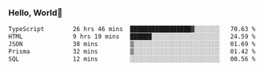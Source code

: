 
### Hello, World🐤

<!--START_SECTION:waka-->

```txt
TypeScript        26 hrs 46 mins  █████████████████▓░░░░░░░   70.63 %
HTML              9 hrs 19 mins   ██████░░░░░░░░░░░░░░░░░░░   24.59 %
JSON              38 mins         ▒░░░░░░░░░░░░░░░░░░░░░░░░   01.69 %
Prisma            32 mins         ▒░░░░░░░░░░░░░░░░░░░░░░░░   01.42 %
SQL               12 mins         ░░░░░░░░░░░░░░░░░░░░░░░░░   00.56 %
```

<!--END_SECTION:waka-->

